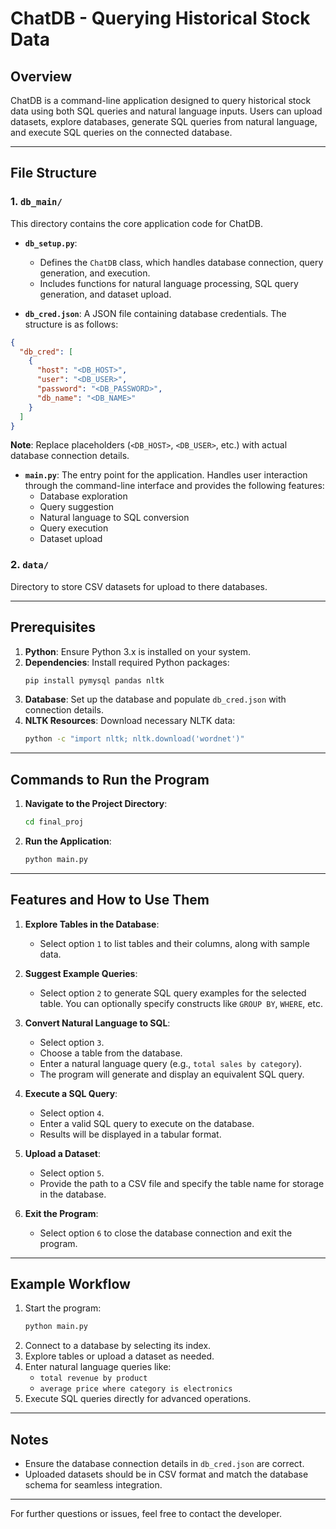# ChatDB - Querying Historical Stock Data

## Overview
ChatDB is a command-line application designed to query historical stock data using both SQL queries and natural language inputs. Users can upload datasets, explore databases, generate SQL queries from natural language, and execute SQL queries on the connected database.

---

## File Structure

### **1. `db_main/`**
This directory contains the core application code for ChatDB.

- **`db_setup.py`**:
  - Defines the `ChatDB` class, which handles database connection, query generation, and execution.
  - Includes functions for natural language processing, SQL query generation, and dataset upload.

- **`db_cred.json`**:
A JSON file containing database credentials. The structure is as follows:
```json
{
  "db_cred": [
    {
      "host": "<DB_HOST>",
      "user": "<DB_USER>",
      "password": "<DB_PASSWORD>",
      "db_name": "<DB_NAME>"
    }
  ]
}
```
**Note**: Replace placeholders (`<DB_HOST>`, `<DB_USER>`, etc.) with actual database connection details.

- **`main.py`**:
The entry point for the application. Handles user interaction through the command-line interface and provides the following features:
  - Database exploration
  - Query suggestion
  - Natural language to SQL conversion
  - Query execution
  - Dataset upload

### **2. `data/`**
Directory to store CSV datasets for upload to there databases.

---

## Prerequisites

1. **Python**: Ensure Python 3.x is installed on your system.
2. **Dependencies**:
   Install required Python packages:
   ```bash
   pip install pymysql pandas nltk
   ```
3. **Database**:
   Set up the database and populate `db_cred.json` with connection details.
4. **NLTK Resources**:
   Download necessary NLTK data:
   ```bash
   python -c "import nltk; nltk.download('wordnet')"
   ```

---

## Commands to Run the Program

1. **Navigate to the Project Directory**:
   ```bash
   cd final_proj
   ```

2. **Run the Application**:
   ```bash
   python main.py
   ```

---

## Features and How to Use Them

1. **Explore Tables in the Database**:
   - Select option `1` to list tables and their columns, along with sample data.

2. **Suggest Example Queries**:
   - Select option `2` to generate SQL query examples for the selected table. You can optionally specify constructs like `GROUP BY`, `WHERE`, etc.

3. **Convert Natural Language to SQL**:
   - Select option `3`.
   - Choose a table from the database.
   - Enter a natural language query (e.g., `total sales by category`).
   - The program will generate and display an equivalent SQL query.

4. **Execute a SQL Query**:
   - Select option `4`.
   - Enter a valid SQL query to execute on the database.
   - Results will be displayed in a tabular format.

5. **Upload a Dataset**:
   - Select option `5`.
   - Provide the path to a CSV file and specify the table name for storage in the database.

6. **Exit the Program**:
   - Select option `6` to close the database connection and exit the program.

---

## Example Workflow

1. Start the program:
   ```bash
   python main.py
   ```
2. Connect to a database by selecting its index.
3. Explore tables or upload a dataset as needed.
4. Enter natural language queries like:
   - `total revenue by product`
   - `average price where category is electronics`
5. Execute SQL queries directly for advanced operations.

---

## Notes
- Ensure the database connection details in `db_cred.json` are correct.
- Uploaded datasets should be in CSV format and match the database schema for seamless integration.

---

For further questions or issues, feel free to contact the developer.


